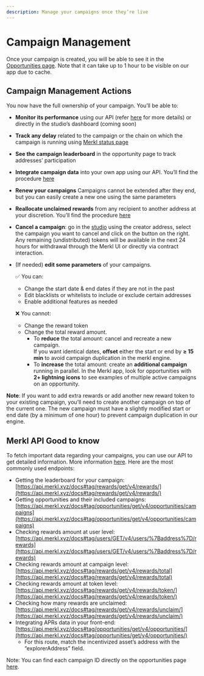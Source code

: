 ```yaml
---
description: Manage your campaigns once they’re live
---
```


# Campaign Management

Once your campaign is created, you will be able to see it in the [Opportunities page](https://app.merkl.xyz/). Note that it can take up to 1 hour to be visible on our app due to cache.

## Campaign Management Actions

You now have the full ownership of your campaign. You’ll be able to:

* **Monitor its performance** using our API (refer [here](https://docs.merkl.xyz/integrate-merkl/app) for more details) or directly in the studio’s dashboard (coming soon)
* **Track any delay** related to the campaign or the chain on which the campaign is running using [Merkl status page](https://app.merkl.xyz/status)
* **See the campaign leaderboard** in the opportunity page to track addresses’ participation
* **Integrate campaign data** into your own app using our API. You’ll find the procedure [here](https://docs.merkl.xyz/integrate-merkl/app)
* **Renew your campaigns** Campaigns cannot be extended after they end, but you can easily create a new one using the same parameters
* **Reallocate unclaimed rewards** from any recipient to another address at your discretion. You’ll find the procedure [here](https://docs.merkl.xyz/merkl-mechanisms/features)
* **Cancel a campaign**: go in the [studio](https://studio.merkl.xyz/users/) using the creator address, select the campaign you want to cancel and click on the button on the right. Any remaining (undistributed) tokens will be available in the next 24 hours for withdrawal through the Merkl UI or directly via contract interaction.
*   (If needed) **edit some parameters** of your campaigns.

    ✅ You can:

    * Change the start date & end dates if they are not in the past
    * Edit blacklists or whitelists to include or exclude certain addresses
    * Enable additional features as needed

    ❌ You cannot:

    * Change the reward token
    * Change the total reward amount. 
        - To **reduce** the total amount: cancel and recreate a new campaign.  
        If you want identical dates, **offset** either the start or end by **≥ 15 min** to avoid campaign duplication in the merkl engine.
        - To **increase** the total amount: create an **additional campaign** running in parallel. In the Merkl app, look for opportunities with **2+ lightning icons** to see examples of multiple active campaigns on an opportunity.
    
**Note**: If you want to add extra rewards or add another new reward token to your existing campaign, you’ll need to create another campaign on top of the current one. The new campaign must have a slightly modified start or end date (by a minimum of one hour) to prevent campaign duplication in our engine.

## Merkl API Good to know

To fetch important data regarding your campaigns, you can use our API to get detailed information. More information [here](https://docs.merkl.xyz/integrate-merkl/app). Here are the most commonly used endpoints:

- Getting the leaderboard for your campaign: [https://api.merkl.xyz/docs#tag/rewards/get/v4/rewards/](https://api.merkl.xyz/docs#tag/rewards/get/v4/rewards/)
- Getting opportunities and their included campaigns: [https://api.merkl.xyz/docs#tag/opportunities/get/v4/opportunities/campaigns](https://api.merkl.xyz/docs#tag/opportunities/get/v4/opportunities/campaigns)
- Checking rewards amount at user level: [https://api.merkl.xyz/docs#tag/users/GET/v4/users/%7Baddress%7D/rewards](https://api.merkl.xyz/docs#tag/users/GET/v4/users/%7Baddress%7D/rewards)
- Checking rewards amount at campaign level: [https://api.merkl.xyz/docs#tag/rewards/get/v4/rewards/total](https://api.merkl.xyz/docs#tag/rewards/get/v4/rewards/total)
- Checking rewards amount at token level: [https://api.merkl.xyz/docs#tag/rewards/get/v4/rewards/token/](https://api.merkl.xyz/docs#tag/rewards/get/v4/rewards/token/)
- Checking how many rewards are unclaimed: [https://api.merkl.xyz/docs#tag/rewards/get/v4/rewards/unclaim/](https://api.merkl.xyz/docs#tag/rewards/get/v4/rewards/unclaim/)
- Integrating APRs data in your front-end: [https://api.merkl.xyz/docs#tag/opportunities/get/v4/opportunities/](https://api.merkl.xyz/docs#tag/opportunities/get/v4/opportunities/)
    - For this route, match the incentivized asset’s address with the “explorerAddress” field.

Note: You can find each campaign ID directly on the opportunities page [here](https://app.merkl.xyz/).